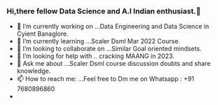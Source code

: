 ### Hi,there fellow Data Science and A.I Indian enthusiast.👋
- 🔭 I’m currently working on ...Data Engineering and Data Science in Cyient Banaglore.
- 🌱 I’m currently learning ...Scaler Dsml Mar 2022 Course.
- 👯 I’m looking to collaborate on ...Similar Goal oriented mindsets.
- 🤔 I’m looking for help with .. cracking MAANG in 2023.
- 💬 Ask me about ...Scaler Dsml course discussion doubts and share knowledge.
- 📫 How to reach me: ...Feel free to  Dm me on Whatsapp : +91 7680896860
- 

